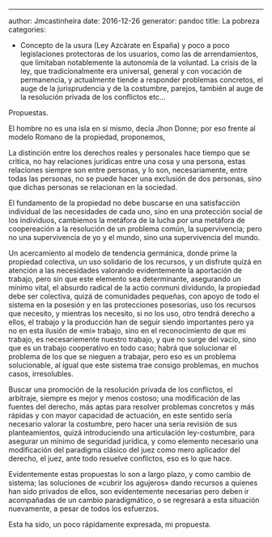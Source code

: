 ---
author: Jmcastinheira
date: 2016-12-26
generator: pandoc
title: La pobreza
categories:

  - Concepto
 de la usura (Ley
Azcárate en España) y poco a poco legislaciones protectoras de los
usuarios, como las de arrendamientos, que limitaban notablemente la
autonomía de la voluntad. La crisis de la ley, que tradicionalmente era
universal, general y con vocación de permanencia, y actualmente tiende a
responder problemas concretos, el auge de la jurisprudencia y de la
costumbre, parejos, también al auge de la resolución privada de los
conflictos etc...

Propuestas.

El hombre no es una isla en si mismo, decía Jhon Donne; por eso frente
al modelo Romano de la propiedad, proponemos,

La distinción entre los derechos reales y personales hace tiempo que se
critica, no hay relaciones jurídicas entre una cosa y una persona, estas
relaciones siempre son entre personas, y lo son, necesariamente, entre
todas las personas, no se puede hacer una exclusión de dos personas,
sino que dichas personas se relacionan en la sociedad.

El fundamento de la propiedad no debe buscarse en una satisfacción
individual de las necesidades de cada uno, sino en una protección social
de los individuos, cambiemos la metáfora de la lucha por una metáfora de
coopereación a la resolución de un problema común, la supervivencia;
pero no una supervivencia de yo y el mundo, sino una supervivencia del
mundo.

Un acercamiento al modelo de tendencia germánica, donde prime la
propiedad colectiva, un uso solidario de los recursos, y un disfrute
quizá en atención a las necesidades valorando evidentemente la
aportación de trabajo, pero sin que este elemento sea determinante,
asegurando un mínimo vital, el absurdo radical de la actio conmuni
dividundo, la propiedad debe ser colectiva, quizá de comunidades
pequeñas, con apoyo de todo el sistema en la posesión y en las
protecciones posesorias, uso los recursos que necesito, y mientras los
necesito, si no los uso, otro tendrá derecho a ellos, el trabajo y la
producción han de seguir siendo importantes pero ya no en esta ilusión
de «mi» trabajo, sino en el reconocimiento de que mi trabajo, es
necesariemente nuestro trabajo, y que no surge del vacío, sino que es un
trabajo cooperativo en todo caso; habrá que solucionar el problema de
los que se nieguen a trabajar, pero eso es un problema solucionable, al
igual que este sistema trae consigo problemas, en muchos casos,
irresolubles.

Buscar una promoción de la resolución privada de los conflictos, el
arbitraje, siempre es mejor y menos costoso; una modificación de las
fuentes del derecho, más aptas para resolver problemas concretos y más
rápidas y con mayor capacidad de actuación, en este sentido sería
necesario valorar la costumbre, pero hacer una seria revisión de sus
planteamientos, quizá introduciendo una articulación ley-costumbre, para
asegurar un mínimo de seguridad jurídica, y como elemento necesario una
modificación del paradigma clásico del juez como mero aplicador del
derecho, el juez, ante todo resuelve conflictos, eso es lo que hace.

Evidentemente estas propuestas lo son a largo plazo, y como cambio de
sistema; las soluciones de «cubrir los agujeros» dando recursos a
quienes han sido privados de ellos, son evidentemente necesarias pero
deben ir acompañadas de un cambio paradigmático, o se regresará a esta
situación nuevamente, a pesar de todos los esfuerzos.

Esta ha sido, un poco rápidamente expresada, mi propuesta.
